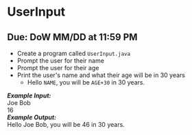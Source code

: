 # UserInput

## Due: DoW MM/DD at 11:59 PM

- Create a program called `UserInput.java`
- Prompt the user for their name
- Prompt the user for their age
- Print the user's name and what their age will be in 30 years
  - Hello `NAME`, you will be `AGE+30` in 30 years.

***Example Input:***\
Joe Bob\
16\
***Example Output:***\
Hello Joe Bob, you will be 46 in 30 years.
